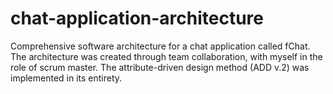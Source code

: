 # chat-application-architecture
Comprehensive software architecture for a chat application called fChat. The architecture was created through team collaboration, with myself in the role of scrum master. The attribute-driven design method (ADD v.2) was implemented in its entirety.
